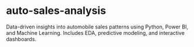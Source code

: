 # auto-sales-analysis
Data-driven insights into automobile sales patterns using Python, Power BI, and Machine Learning. Includes EDA, predictive modeling, and interactive dashboards.
